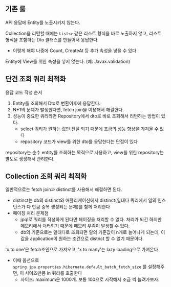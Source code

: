 ## 기존 룰
API 응답에 Entity를 노출시키지 않는다.

Collection을 리턴할 때에는 `List<>` 같은 리스트 형식을 바로 노출하지 않고, 리스트 형식을 포함하는 Dto 클래스를 만들어서 응답한다. 
- 이렇게 해야 나중에 Count, CreateAt 등 추가 속성을 넣을 수 있다

Entity에 View를 위한 속성을 넣지 않는다. (예: Javax.validation)

## 단건 조회 쿼리 최적화
응답 코드 작성 순서
1. Entity를 조회해서 Dto로 변환이후에 응답한다. 
2. N+1의 문제가 발생한다면, fetch join을 이용해서 해결한다.
3. 성능이 중요한 쿼리라면 Repository에서 dto로 바로 조회해서 리턴하는 방법이 있다.
   - select 쿼리가 원하는 값만 전달 되기 때문에 조금의 성능 향상을 가져올 수 있다
   - repository 코드가 view를 위한 dto를 응답한다는 단점이 있다

repository는 순수 entity를 조회하는 목적으로 사용하고, view를 위한 repository는 별도로 생성해서 관리한다.


## Collection 조회 쿼리 최적화
일반적으로는 fetch join과 distinct를 사용해서 해결하면 된다. 
- distinct는 db의 distinct와 애플리케이션에서 distinct(일대다 쿼리에서 일의 인스턴스가 다 만큼 중복 생성되는 문제)를 함께 처리한다
- 페이징 처리 문제점
  - jpql로 쿼리를 작성하게 된다면 페이징을 처리할 수 없다. 처리가 되긴 하지만 메모리에서 처러되기 때문에 메모리 부족이 발생할 수 있다. 
  - db의 기준으로는 일대다로 조회되면 일의 기준값이 n개로 늘어나게 되는데, 이 값을 application이 원하는 조건으로 distnct 할 수 없기 때문이다. 

'x to one'은 fetch조인으로 가져오고, 'x to many'는 lazy loading으로 가져온다
- 이때 옵션으로 `spring.jpa.properties.hibernate.default_batch_fetch_size` 를 설정해주면, 이 사이즈만큼 in 쿼리를 호출한다
   - 사이즈: maximum은 1000개. 보통 100으로 시작해서 조금 씩 늘려가보자.